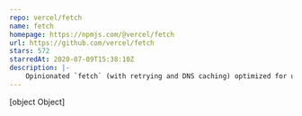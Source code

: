 ```yaml
---
repo: vercel/fetch
name: fetch
homepage: https://npmjs.com/@vercel/fetch
url: https://github.com/vercel/fetch
stars: 572
starredAt: 2020-07-09T15:38:10Z
description: |-
    Opinionated `fetch` (with retrying and DNS caching) optimized for use with Node.js
---
```


[object Object]
